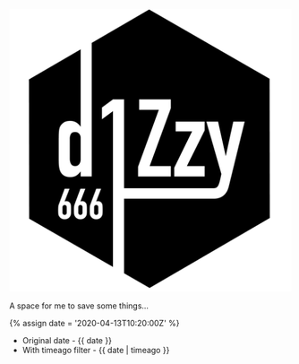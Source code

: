 ---
---

![Site Logo](./images/03.png "d1Zzy666")

A space for me to save some things...

{% assign date = '2020-04-13T10:20:00Z' %}

- Original date - {{ date }}
- With timeago filter - {{ date | timeago }}


